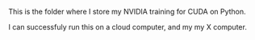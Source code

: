 This is the folder where I store my NVIDIA training for CUDA on Python.

I can successfuly run this on a cloud computer, and my my X computer.